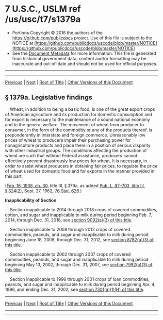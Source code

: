 ---
---

# 7 U.S.C., USLM ref /us/usc/t7/s1379a

* Portions Copyright © 2016 the authors of the https://github.com/publicdocs project.
  Use of this file is subject to the NOTICE at [https://github.com/publicdocs/uscode/blob/master/NOTICE](https://github.com/publicdocs/uscode/blob/master/NOTICE)
* See the [Document Metadata](././../../../../../..//README.md) for more information.
  This file is generated from historical government data; content and/or formatting may be inaccurate and out-of-date and should not be used for official purposes.

----------
----------

[Previous](./../../../../../..//us/usc/t7/ch35/schII/ptD/m__us_usc_t7_ch35_schII_ptD.md) | [Next](./../../../../../..//us/usc/t7/ch35/schII/ptD/m__us_usc_t7_s1379b.md) | [Root of Title](./../../../../../../) | [Other Versions of this Document](https://publicdocs.github.io/go/links?ns=uslm&ref=%2Fus%2Fusc%2Ft7%2Fs1379a)

## § 1379a. Legislative findings

    Wheat, in addition to being a basic food, is one of the great export crops of American agriculture and its production for domestic consumption and for export is necessary to the maintenance of a sound national economy and to the general welfare. The movement of wheat from producer to consumer, in the form of the commodity or any of the products thereof, is preponderantly in interstate and foreign commerce. Unreasonably low prices of wheat to producers impair their purchasing power for nonagriculture products and place them in a position of serious disparity with other industrial groups. The conditions affecting the production of wheat are such that without Federal assistance, producers cannot effectively prevent disastrously low prices for wheat. It is necessary, in order to assist wheat producers in obtaining fair prices, to regulate the price of wheat used for domestic food and for exports in the manner provided in this part.

([Feb. 16, 1938, ch. 30][/us/act/1938-02-16/ch30], title III, § 379a, as added [Pub. L. 87–703, title III, § 324(2)][/us/pl/87/703/s324/2], Sept. 27, 1962, [76 Stat. 626][/us/stat/76/626].)

 __Inapplicability of Section__ 

    Section inapplicable to 2014 through 2018 crops of covered commodities, cotton, and sugar and inapplicable to milk during period beginning Feb. 7, 2014, through Dec. 31, 2018, see [section 9092(a)(3) of this title][/us/usc/t7/s9092/a/3].

    Section inapplicable to 2008 through 2012 crops of covered commodities, peanuts, and sugar and inapplicable to milk during period beginning June 18, 2008, through Dec. 31, 2012, see [section 8782(a)(3) of this title][/us/usc/t7/s8782/a/3].

    Section inapplicable to 2002 through 2007 crops of covered commodities, peanuts, and sugar and inapplicable to milk during period beginning May 13, 2002, through Dec. 31, 2007, see [section 7992(a)(3) of this title][/us/usc/t7/s7992/a/3].

    Section inapplicable to 1996 through 2001 crops of loan commodities, peanuts, and sugar and inapplicable to milk during period beginning Apr. 4, 1996, and ending Dec. 31, 2002, see [section 7301(a)(1)(H) of this title][/us/usc/t7/s7301/a/1/H].

----------

[Previous](./../../../../../..//us/usc/t7/ch35/schII/ptD/m__us_usc_t7_ch35_schII_ptD.md) | [Next](./../../../../../..//us/usc/t7/ch35/schII/ptD/m__us_usc_t7_s1379b.md) | [Root of Title](./../../../../../../) | [Other Versions of this Document](https://publicdocs.github.io/go/links?ns=uslm&ref=%2Fus%2Fusc%2Ft7%2Fs1379a)

----------
----------

[/us/act/1938-02-16/ch30]: https://publicdocs.github.io/go/links?ns=uslm&ref=%2Fus%2Fact%2F1938-02-16%2Fch30
[/us/pl/87/703/s324/2]: https://publicdocs.github.io/go/links?ns=uslm&ref=%2Fus%2Fpl%2F87%2F703%2Fs324%2F2
[/us/stat/76/626]: https://publicdocs.github.io/go/links?ns=uslm&ref=%2Fus%2Fstat%2F76%2F626
[/us/usc/t7/s9092/a/3]: https://publicdocs.github.io/go/links?ns=uslm&ref=%2Fus%2Fusc%2Ft7%2Fs9092%2Fa%2F3
[/us/usc/t7/s8782/a/3]: https://publicdocs.github.io/go/links?ns=uslm&ref=%2Fus%2Fusc%2Ft7%2Fs8782%2Fa%2F3
[/us/usc/t7/s7992/a/3]: https://publicdocs.github.io/go/links?ns=uslm&ref=%2Fus%2Fusc%2Ft7%2Fs7992%2Fa%2F3
[/us/usc/t7/s7301/a/1/H]: https://publicdocs.github.io/go/links?ns=uslm&ref=%2Fus%2Fusc%2Ft7%2Fs7301%2Fa%2F1%2FH


